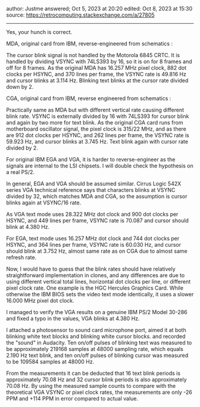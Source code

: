 
author: Justme
answered; Oct 5, 2023 at 20:20
edited: Oct 8, 2023 at 15:30
source: https://retrocomputing.stackexchange.com/a/27805

---

Yes, your hunch is correct.

MDA, original card from IBM, reverse-engineered from schematics :

The cursor blink signal is not handled by the Motorola 6845 CRTC. It is handled by dividing VSYNC with 74LS393 by 16, so it is on for 8 frames and off for 8 frames. As the original MDA has 16.257 MHz pixel clock, 882 dot clocks per HSYNC, and 370 lines per frame, the VSYNC rate is 49.816 Hz and cursor blinks at 3.114 Hz. Blinking text blinks at the cursor rate divided down by 2.

CGA, original card from IBM, reverse engineered from schematics :

Practically same as MDA but with different vertical rate causing different blink rate. VSYNC is externally divided by 16 with 74LS393 for cursor blink and again by two more for text blink. As the original CGA card runs from motherboard oscillator signal, the pixel clock is 315/22 MHz, and as there are 912 dot clocks per HSYNC, and 262 lines per frame, the VSYNC rate is 59.923 Hz, and cursor blinks at 3.745 Hz. Text blink again with cursor rate divided by 2.

For original IBM EGA and VGA, it is harder to reverse-engineer as the signals are internal to the LSI chipsets. I will double check the hypothesis on a real PS/2.

In general, EGA and VGA should be assumed similar. Cirrus Logic 542X series VGA technical reference says that characters blinks at VSYNC divided by 32, which matches MDA and CGA, so the assumption is cursor blinks again at VSYNC/16 rate.

As VGA text mode uses 28.322 MHz dot clock and 900 dot clocks per HSYNC, and 449 lines per frame, VSYNC rate is 70.087 and cursor should blink at 4.380 Hz.

For EGA, text mode uses 16.257 MHz dot clock and 744 dot clocks per HSYNC, and 364 lines per frame, VSYNC rate is 60.030 Hz, and cursor should blink at 3.752 Hz, almost same rate as on CGA due to almost same refresh rate.

Now, I would have to guess that the blink rates should have relatively straightforward implementation in clones, and any differences are due to using different vertical total lines, horizontal dot clocks per line, or different pixel clock rate. One example is the HGC Hercules Graphics Card. While otherwise the IBM BIOS sets the video text mode identically, it uses a slower 16.000 MHz pixel dot clock.

I managed to verify the VGA results on a genuine IBM PS/2 Model 30-286 and fixed a typo in the values, VGA blinks at 4.380 Hz.

I attached a photosensor to sound card microphone port, aimed it at both blinking white text blocks and blinking white cursor blocks. and recorded the "sound" in Audacity. Ten on/off pulses of blinking text was measured to be approximately 219168 samples at 48000 sampling rate, which equals 2.190 Hz text blink, and ten on/off pulses of blinking cursor was measured to be 109584 samples at 48000 Hz.

From the measurements it can be deducted that 16 text blink periods is approximately 70.08 Hz and 32 cursor blink periods is also approximately 70.08 Hz. By using the measured sample counts to compare with the theoretical VGA VSYNC or pixel clock rates, the measurements are only -26 PPM and +114 PPM in error compared to actual value.
